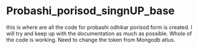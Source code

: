 # Probashi_porisod_singnUP_base


this is where are all the code for probashi odhikar porisod form is created. I will try and keep up with the documentation as much as possible.
Whole of the code is working. Need to change the token from Mongodb atlus.
